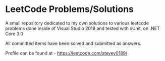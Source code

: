 # LeetCode Problems/Solutions

A small repository dedicated to my own solutions to various leetcode problems done inside of Visual Studio 2019 and tested with xUnit, on .NET Core 3.0  

All committed items have been solved and submitted as answers.

Profile can be found at - https://leetcode.com/stevev0189/

